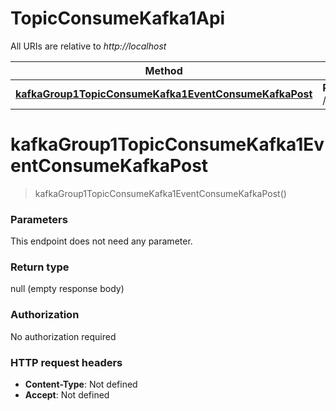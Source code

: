 # TopicConsumeKafka1Api

All URIs are relative to *http://localhost*

| Method | HTTP request | Description |
|------------- | ------------- | -------------|
| [**kafkaGroup1TopicConsumeKafka1EventConsumeKafkaPost**](TopicConsumeKafka1Api.md#kafkaGroup1TopicConsumeKafka1EventConsumeKafkaPost) | **POST** /kafka/group1/topicConsumeKafka_1/EventConsumeKafka |  |


<a name="kafkaGroup1TopicConsumeKafka1EventConsumeKafkaPost"></a>
# **kafkaGroup1TopicConsumeKafka1EventConsumeKafkaPost**
> kafkaGroup1TopicConsumeKafka1EventConsumeKafkaPost()



### Parameters
This endpoint does not need any parameter.

### Return type

null (empty response body)

### Authorization

No authorization required

### HTTP request headers

- **Content-Type**: Not defined
- **Accept**: Not defined


